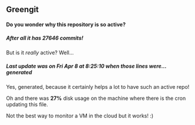 ## Greengit

#### Do you wonder why this repository is so active?

##### After all it has 27646 commits!

But is it *really* active? Well...

##### Last update was on Fri Apr 8 at 8:25:10 when those lines were... generated

Yes, generated, because it certainly helps a lot to have such an active repo!

Oh and there was **27%** disk usage on the machine
where there is the cron updating this file.

Not the best way to monitor a VM in the cloud but it works! :)
